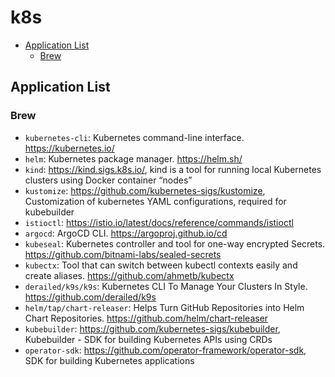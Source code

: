 # k8s

- [Application List](#application-list)
  - [Brew](#brew)

## Application List

### Brew

- `kubernetes-cli`: Kubernetes command-line interface. <https://kubernetes.io/>
- `helm`: Kubernetes package manager. <https://helm.sh/>
- `kind`: <https://kind.sigs.k8s.io/>, kind is a tool for running local Kubernetes clusters using Docker container “nodes”
- `kustomize`: <https://github.com/kubernetes-sigs/kustomize>, Customization of kubernetes YAML configurations, required for kubebuilder
- `istioctl`: <https://istio.io/latest/docs/reference/commands/istioctl>
- `argocd`: ArgoCD CLI. <https://argoproj.github.io/cd>
- `kubeseal`: Kubernetes controller and tool for one-way encrypted Secrets. <https://github.com/bitnami-labs/sealed-secrets>
- `kubectx`: Tool that can switch between kubectl contexts easily and create aliases. <https://github.com/ahmetb/kubectx>
- `derailed/k9s/k9s`: Kubernetes CLI To Manage Your Clusters In Style. <https://github.com/derailed/k9s>
- `helm/tap/chart-releaser`: Helps Turn GitHub Repositories into Helm Chart Repositories. <https://github.com/helm/chart-releaser>
- `kubebuilder`: <https://github.com/kubernetes-sigs/kubebuilder>, Kubebuilder - SDK for building Kubernetes APIs using CRDs
- `operator-sdk`: <https://github.com/operator-framework/operator-sdk>, SDK for building Kubernetes applications
